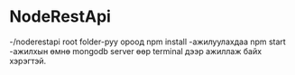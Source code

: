 # NodeRestApi

-/noderestapi root folder-руу ороод npm install
-ажилуулахдаа npm start
-ажилхын өмнө mongodb server өөр terminal дээр ажиллаж байх хэрэгтэй.

